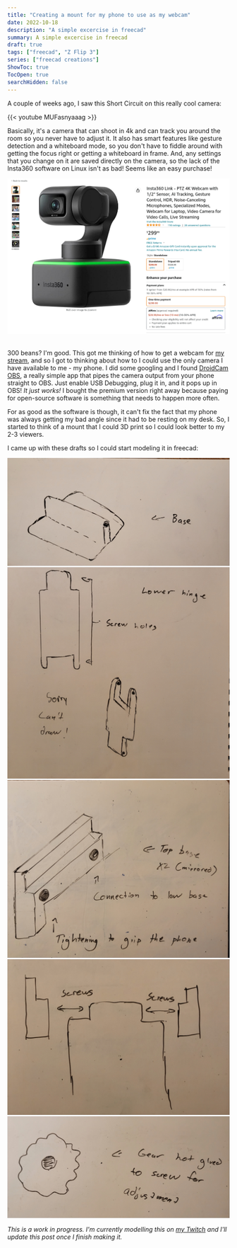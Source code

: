 ```yaml
---
title: "Creating a mount for my phone to use as my webcam"
date: 2022-10-18
description: "A simple excercise in freecad"
summary: A simple excercise in freecad
draft: true
tags: ["freecad", "Z Flip 3"]
series: ["freecad creations"]
ShowToc: true
TocOpen: true
searchHidden: false
---
```


A couple of weeks ago, I saw this Short Circuit on this really cool camera: 
&nbsp;

{{< youtube MUFasnyaaag >}}
&nbsp;

Basically, it's a camera that can shoot in 4k and can track you around the room so you never have to adjust it. It also has smart features like gesture detection and a whiteboard mode, so you don't have to fiddle around with getting the focus right or getting a whiteboard in frame. And, any settings that you change on it are saved directly on the camera, so the lack of the Insta360 software on Linux isn't as bad! Seems like an easy purchase! 
&nbsp;

![Amazon purchase link](images/Screenshot_2022-10-18-21-24-31_3840x1600.png)
&nbsp;

300 beans? I'm good. This got me thinking of how to get a webcam for [my stream](https://www.twitch.tv/imadstreaming), and so I got to thinking about how to I could use the only camera I have available to me - my phone. I did some googling and I found [DroidCam OBS](https://www.dev47apps.com/obs/), a really simple app that pipes the camera output from your phone straight to OBS. Just enable USB Debugging, plug it in, and it pops up in OBS! _It just works!_ I bought the premium version right away because paying for open-source software is something that needs to happen more often.
&nbsp;

For as good as the software is though, it can't fix the fact that my phone was always getting my bad angle since it had to be resting on my desk. So, I started to think of a mount that I could 3D print so I could look better to my 2-3 viewers.

I came up with these drafts so I could start modeling it in freecad:

![Base part that connects to the monitor](images/20221018_210158.jpg) 
![Lower hinge that connects base to top part](images/20221018_210220.jpg)
![Top part that would hold the phone](images/20221018_210238.jpg)
![How the top part would connect to the lower hinge](images/20221018_210311.jpg)
![Knobs for the screws for easy adjustment](images/20221018_210327.jpg)


_This is a work in progress. I'm currently modelling this on [my Twitch](https://www.twitch.tv/imadstreaming) and I'll update this post once I finish making it._
